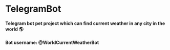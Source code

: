 # TelegramBot
#### Telegram bot pet project which can find current weather in any city in the world 🌎
#### Bot username: @WorldCurrentWeatherBot